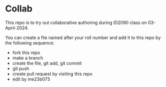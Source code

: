 # Collab
This repo is to try out collaborative authoring during ID2090 class on 03-April-2024.

You can create a file named after your roll number and add it to this repo by the following sequence:
 * fork this repo
 * make a branch
 * create the file, git add, git commit
 * git push 
 * create pull request by visiting this repo
 * edit by me23b073
